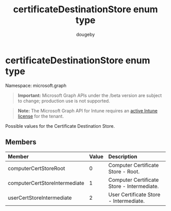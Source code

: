 ﻿---
title: "certificateDestinationStore enum type"
description: "Possible values for the Certificate Destination Store."
author: "dougeby"
localization_priority: Normal
ms.prod: "intune"
doc_type: enumPageType
---

# certificateDestinationStore enum type

Namespace: microsoft.graph

> **Important:** Microsoft Graph APIs under the /beta version are subject to change; production use is not supported.

> **Note:** The Microsoft Graph API for Intune requires an [active Intune license](https://go.microsoft.com/fwlink/?linkid=839381) for the tenant.

Possible values for the Certificate Destination Store.

## Members

| Member                        | Value | Description                                |
| :---------------------------- | :---- | :----------------------------------------- |
| computerCertStoreRoot         | 0     | Computer Certificate Store - Root.         |
| computerCertStoreIntermediate | 1     | Computer Certificate Store - Intermediate. |
| userCertStoreIntermediate     | 2     | User Certificate Store - Intermediate.     |

